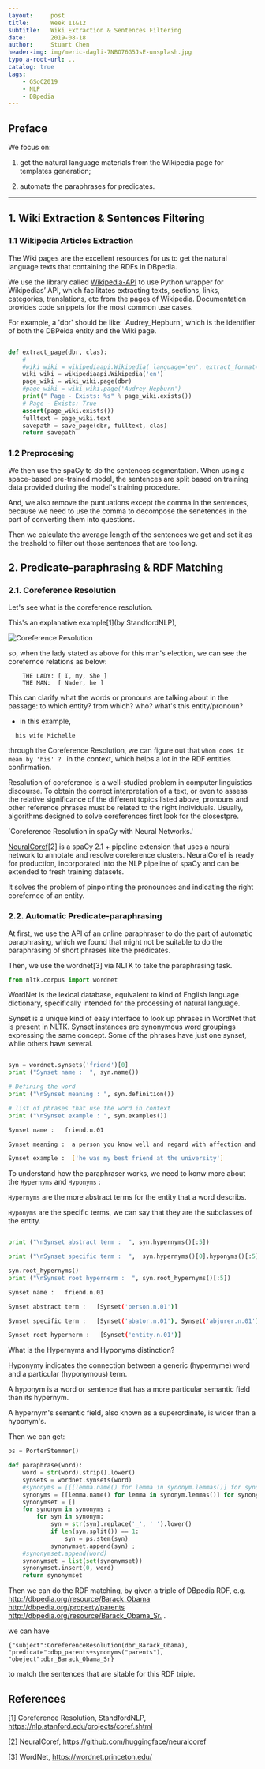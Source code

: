 ```yaml
---
layout:     post
title:      Week 11&12
subtitle:   Wiki Extraction & Sentences Filtering 
date:       2019-08-18
author:     Stuart Chen
header-img: img/meric-dagli-7NBO76G5JsE-unsplash.jpg
typo a-root-url: ..
catalog: true
tags:
    - GSoC2019
    - NLP
    - DBpedia
---
```



## Preface 

We focus on:

 1) get the natural language materials from the Wikipedia page for templates generation;

 2) automate the paraphrases for predicates.

------------------------------------------------------------------------

## 1. Wiki Extraction & Sentences Filtering

### 1.1 Wikipedia Articles Extraction

The Wiki pages are the excellent resources for us to get the natural language texts that containing the RDFs in DBpedia. 

We use the library called [Wikipedia-API](https://github.com/martin-majlis/Wikipedia-API) to use Python wrapper for Wikipedias’ API, which facilitates extracting texts, sections, links, categories, translations, etc from the pages of Wikipedia. Documentation provides code snippets for the most common use cases.

For example, a 'dbr' should be like: 'Audrey_Hepburn', which is the identifier of both the DBPeida entity and the Wiki page.

```python

def extract_page(dbr, clas):
    # 
    #wiki_wiki = wikipediaapi.Wikipedia( language='en', extract_format=wikipediaapi.ExtractFormat.WIKI )    
    wiki_wiki = wikipediaapi.Wikipedia('en')
    page_wiki = wiki_wiki.page(dbr)
    #page_wiki = wiki_wiki.page('Audrey_Hepburn')    
    print(" Page - Exists: %s" % page_wiki.exists())
    # Page - Exists: True
    assert(page_wiki.exists())
    fulltext = page_wiki.text
    savepath = save_page(dbr, fulltext, clas)
    return savepath

```

### 1.2  Preprocesing

We then use the spaCy to do the sentences segmentation. When using a space-based pre-trained model, the sentences are split based on training data provided during the model's training procedure.

And, we also remove the puntuations except the comma in the sentences, because we need to use the comma to decompose the senetences in the part of converting them into questions.

Then we calculate the average length of the sentences we get and set it as the treshold to filter out those sentences that are too long.


## 2. Predicate-paraphrasing & RDF Matching

### 2.1. Coreference Resolution

Let's see what is the coreference resolution.

This's an explanative example[1](by StandfordNLP),

![Coreference Resolution](https://res.cloudinary.com/stuarteec/image/upload/v1567214556/corefexample.StandfordNLPpng_gpvkbs.png  "Coreference Resolution(by StandfordNLP)")

so, when the lady stated as above for this man's election, we can see the corefernce relations as below:

```text
    THE LADY: [ I, my, She ]
    THE MAN:  [ Nader, he ]
```

This can clarify what the words or pronouns are talking about in the passage: to which entity? from which? who? what's this entity/pronoun?

* in this example,

`   his wife Michelle `

through the Coreference Resolution, we can figure out that `whom does it mean by 'his' ? ` in the context, which helps a lot in the RDF entities confirmation.

Resolution of coreference is a well-studied problem in computer linguistics discourse. To obtain the correct interpretation of a text, or even to assess the relative significance of the different topics listed above, pronouns and other reference phrases must be related to the right individuals. Usually, algorithms designed to solve coreferences first look for the closestpre.

`Coreference Resolution in spaCy with Neural Networks.'

[NeuralCoref](https://github.com/huggingface/neuralcoref)[2] is a spaCy 2.1 + pipeline extension that uses a neural network to annotate and resolve coreference clusters. NeuralCoref is ready for production, incorporated into the NLP pipeline of spaCy and can be extended to fresh training datasets.

It solves the problem of pinpointing the pronounces and indicating the right corefernce of an entity.


### 2.2. Automatic Predicate-paraphrasing

At first, we use the API of an online paraphraser to do the part of automatic paraphrasing, which we found that might not be suitable to do the paraphrasing of short phrases like the predicates.

Then, we use the wordnet[3] via NLTK to take the paraphrasing task. 

```python
from nltk.corpus import wordnet
```

WordNet is the lexical database, equivalent to kind of English language dictionary, specifically intended for the processing of natural language. 

Synset is a unique kind of easy interface to look up phrases in WordNet that is present in NLTK. Synset instances are synonymous word groupings expressing the same concept. Some of the phrases have just one synset, while others have several.

```python

syn = wordnet.synsets('friend')[0]
print ("Synset name :  ", syn.name()) 

# Defining the word 
print ("\nSynset meaning : ", syn.definition()) 

# list of phrases that use the word in context 
print ("\nSynset example : ", syn.examples())
```

```bash
Synset name :   friend.n.01

Synset meaning :  a person you know well and regard with affection and trust

Synset example :  ['he was my best friend at the university']
```

To understand how the paraphraser works, we need to konw more about the `Hypernyms` and `Hyponyms` :

`Hypernyms` are the more abstract terms for the entity that a word describs.

`Hyponyms` are the specific terms, we can say that they are the subclasses of the entity.

```python

print ("\nSynset abstract term :  ", syn.hypernyms()[:5]) 

print ("\nSynset specific term :  ",  syn.hypernyms()[0].hyponyms()[:5]) 

syn.root_hypernyms() 
print ("\nSynset root hypernerm :  ", syn.root_hypernyms()[:5])
```

```bash
Synset name :   friend.n.01

Synset abstract term :   [Synset('person.n.01')]

Synset specific term :   [Synset('abator.n.01'), Synset('abjurer.n.01'), Synset('abomination.n.01'), Synset('abstainer.n.02'), Synset('achiever.n.01')]

Synset root hypernerm :   [Synset('entity.n.01')]
```

  What is the Hypernyms and Hyponyms distinction?

Hyponymy indicates the connection between a generic (hypernyme) word and a particular (hyponymous) term. 

A hyponym is a word or sentence that has a more particular semantic field than its hypernym. 

A hypernym's semantic field, also known as a superordinate, is wider than a hyponym's.

Then we can get:

```python   
ps = PorterStemmer() 

def paraphrase(word):
    word = str(word).strip().lower()
    synsets = wordnet.synsets(word)
    #synonyms = [[[lemma.name() for lemma in synonym.lemmas()] for synonym in synset.hyponyms()] for synset in synsets ]
    synonyms = [[lemma.name() for lemma in synonym.lemmas()] for synonym in synsets[0].hyponyms()]  
    synonymset = []
    for synonym in synonyms :
        for syn in synonym:
            syn = str(syn).replace('_', ' ').lower()
            if len(syn.split()) == 1:
                syn = ps.stem(syn)
            synonymset.append(syn) ;
    #synonymset.append(word)
    synonymset = list(set(synonymset))
    synonymset.insert(0, word)
    return synonymset

```

Then we can do the RDF matching, by given a triple of DBpedia RDF, 
 e.g. <http://dbpedia.org/resource/Barack_Obama>	<http://dbpedia.org/property/parents>	<http://dbpedia.org/resource/Barack_Obama_Sr.> .

we can have 

`{"subject":CoreferenceResolution(dbr_Barack_Obama), "predicate":dbp_parents+synonyms("parents"), "obeject":dbr_Barack_Obama_Sr}` 

to match the sentences that are sitable for this RDF triple.


## References

[1] Coreference Resolution, StandfordNLP, https://nlp.stanford.edu/projects/coref.shtml 

[2] NeuralCoref, https://github.com/huggingface/neuralcoref

[3] WordNet, https://wordnet.princeton.edu/   



